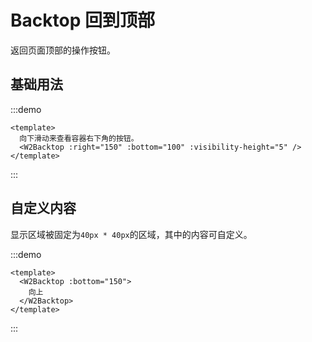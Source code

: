 # Backtop 回到顶部

返回页面顶部的操作按钮。

## 基础用法

:::demo

```vue  
<template>
  向下滑动来查看容器右下角的按钮。
  <W2Backtop :right="150" :bottom="100" :visibility-height="5" />
</template>
```

:::


## 自定义内容

显示区域被固定为`40px * 40px`的区域，其中的内容可自定义。

:::demo

```vue
<template>
  <W2Backtop :bottom="150">
    向上
  </W2Backtop>
</template>
```

:::